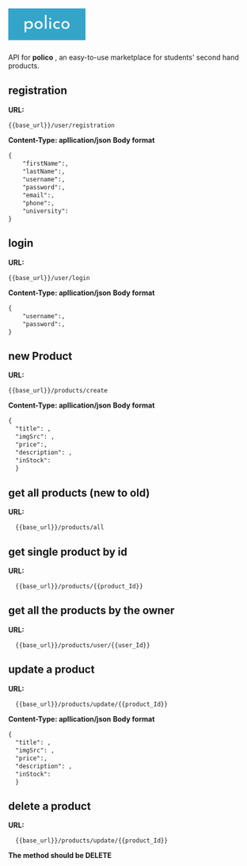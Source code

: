 # ![alt text](https://raw.githubusercontent.com/logolica99/polico/main/images/icon.png)

API for **polico** , an easy-to-use marketplace for students' second hand products.

## registration

**URL:**

```
{{base_url}}/user/registration
```

**Content-Type: apllication/json**
**Body format**

```
{
    "firstName":,
    "lastName":,
    "username":,
    "password":,
    "email":,
    "phone":,
    "university":
}
```

## login

**URL:**

```
{{base_url}}/user/login
```

**Content-Type: apllication/json**
**Body format**

```
{
    "username":,
    "password":,
}
```

## new Product

**URL:**

```
{{base_url}}/products/create
```

**Content-Type: apllication/json**
**Body format**

```
{
  "title": ,
  "imgSrc": ,
  "price":,
  "description": ,
  "inStock":
  }
```

## get all products (new to old)

**URL:**

```
  {{base_url}}/products/all
```

## get single product by id

**URL:**

```
  {{base_url}}/products/{{product_Id}}
```

## get all the products by the owner

**URL:**

```
  {{base_url}}/products/user/{{user_Id}}
```

## update a product

**URL:**

```
  {{base_url}}/products/update/{{product_Id}}
```

**Content-Type: apllication/json**
**Body format**

```
{
  "title": ,
  "imgSrc": ,
  "price":,
  "description": ,
  "inStock":
  }
```

## delete a product

**URL:**

```
  {{base_url}}/products/update/{{product_Id}}
```

**The method should be DELETE**
